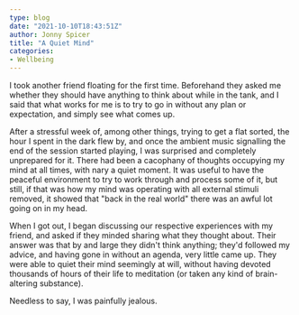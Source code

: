 ```yaml
---
type: blog
date: "2021-10-10T18:43:51Z"
author: Jonny Spicer
title: "A Quiet Mind"
categories:
- Wellbeing
---
```

I took another friend floating for the first time. Beforehand they asked me whether they should have anything to think about while in the tank, and I said that what works for me is to try to go in without any plan or expectation, and simply see what comes up.

After a stressful week of, among other things, trying to get a flat sorted, the hour I spent in the dark flew by, and once the ambient music signalling the end of the session started playing, I was surprised and completely unprepared for it. There had been
a cacophany of thoughts occupying my mind at all times, with nary a quiet moment. It was useful to have the peaceful environment to try to work through and process some of it, but still, if that was how my mind was operating with all external stimuli removed, it showed
that "back in the real world" there was an awful lot going on in my head.

When I got out, I began discussing our respective experiences with my friend, and asked if they minded sharing what they thought about. Their answer was that by and large they didn't think anything; they'd followed my advice, and having gone in without an agenda, very
little came up. They were able to quiet their mind seemingly at will, without having devoted thousands of hours of their life to meditation (or taken any kind of brain-altering substance).

Needless to say, I was painfully jealous.
